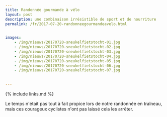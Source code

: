 ```yaml
---
title: Randonnée gourmande à vélo
layout: post
description: une combinaison irrésistible de sport et de nourriture
permalink: /fr/2017-07-20-randonneegourmandeavelo.html

    
images: 
    - /img/nieuws/20170720-sneukelfietstocht-01.jpg
    - /img/nieuws/20170720-sneukelfietstocht-02.jpg
    - /img/nieuws/20170720-sneukelfietstocht-03.jpg
    - /img/nieuws/20170720-sneukelfietstocht-04.jpg
    - /img/nieuws/20170720-sneukelfietstocht-05.jpg
    - /img/nieuws/20170720-sneukelfietstocht-06.jpg
    - /img/nieuws/20170720-sneukelfietstocht-07.jpg
    
    
---
```


{% include links.md %}

Le temps n'était pas tout à fait propice lors de notre randonnée en traîneau, mais ces courageux cyclistes n'ont pas laissé cela les arrêter.



